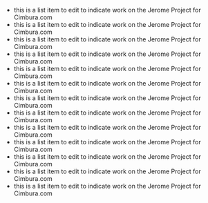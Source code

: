 - this is a list item to edit to indicate work on the Jerome Project for Cimbura.com
- this is a list item to edit to indicate work on the Jerome Project for Cimbura.com
- this is a list item to edit to indicate work on the Jerome Project for Cimbura.com
- this is a list item to edit to indicate work on the Jerome Project for Cimbura.com
- this is a list item to edit to indicate work on the Jerome Project for Cimbura.com
- this is a list item to edit to indicate work on the Jerome Project for Cimbura.com
- this is a list item to edit to indicate work on the Jerome Project for Cimbura.com
- this is a list item to edit to indicate work on the Jerome Project for Cimbura.com
- this is a list item to edit to indicate work on the Jerome Project for Cimbura.com
- this is a list item to edit to indicate work on the Jerome Project for Cimbura.com
- this is a list item to edit to indicate work on the Jerome Project for Cimbura.com
- this is a list item to edit to indicate work on the Jerome Project for Cimbura.com
- this is a list item to edit to indicate work on the Jerome Project for Cimbura.com

